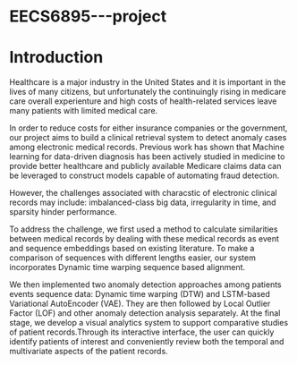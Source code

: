 # EECS6895---project


# Introduction  
  Healthcare is a major industry in the United States and it is important in the lives of many citizens, but unfortunately the continuingly rising in medicare care overall experienture and high costs of health-related services leave many patients with limited medical care.  
  
  In order to reduce costs for either insurance companies or the government, our project aims to build a clinical retrieval system to detect anomaly cases among electronic medical records. Previous work has shown that Machine learning for data-driven diagnosis has been actively studied in medicine to provide better healthcare and publicly available Medicare claims data can be leveraged to construct models capable of automating fraud detection.   
  
  However, the challenges associated with characstic of electronic clinical records may include: imbalanced-class big data, irregularity in time, and sparsity hinder performance.  
  
  To address the challenge, we first used a method to calculate similarities between medical records by dealing with these medical records as event and sequence embeddings based on existing literature. To make a comparison of sequences with different lengths easier, our system incorporates Dynamic time warping sequence based alignment.  
  
  We then implemented two anomaly detection approaches among patients events sequence data: Dynamic time warping (DTW) and LSTM-based Variational AutoEncoder (VAE). They are then followed by Local Outlier Factor (LOF) and other anomaly detection analysis separately. At the final stage, we develop a visual analytics system to support comparative studies of patient records.Through its interactive interface, the user can quickly identify patients of interest and conveniently review both the temporal and multivariate aspects of the patient records.   
